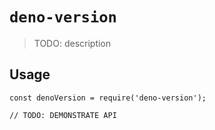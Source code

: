 # `deno-version`

> TODO: description

## Usage

```
const denoVersion = require('deno-version');

// TODO: DEMONSTRATE API
```
